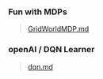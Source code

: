 ### Fun with MDPs

> <a href="https://github.com/jlm429/RL/blob/master/mdp.md">GridWorldMDP.md</a>

### openAI / DQN Learner

> <a href="hhttps://github.com/jlm429/RL/blob/master/dqn/dqn.MD">dqn.md</a>

